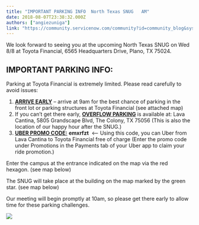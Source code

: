 ```yaml
---
title: "IMPORTANT PARKING INFO  North Texas SNUG   AM"
date: 2018-08-07T23:38:32.000Z
authors: ["angiezuniga"]
link: "https://community.servicenow.com/community?id=community_blog&sys_id=c1d3bed9db3f5f400be6a345ca961913"
---
```

<p>We look forward to seeing you at the upcoming North Texas SNUG on Wed 8/8 at Toyota Financial, 6565 Headquarters Drive, Plano, TX 75024. </p>
<h2><strong>IMPORTANT PARKING INFO:</strong></h2>
<p>Parking at Toyota Financial is extremely limited. Please read carefully to avoid issues: </p>
<ol><li><strong><u>ARRIVE EARLY</u></strong> – arrive at 9am for the best chance of parking in the front lot or parking structures at Toyota Financial (see attached map)</li><li>If you can’t get there early, <strong><u>OVERFLOW PARKING</u></strong> is available at: Lava Cantina, 5805 Grandscape Blvd, The Colony, TX 75056 (This is also the location of our happy hour after the SNUG.)</li><li><strong><u>UBER PROMO CODE:</u></strong> <strong>emxrfzt</strong>  &lt;-- Using this code, you can Uber from Lava Cantina to Toyota Financial free of charge (Enter the promo code under Promotions in the Payments tab of your Uber app to claim your ride promotion.) </li></ol>
<p>Enter the campus at the entrance indicated on the map via the red hexagon. (see map below)</p>
<p>The SNUG will take place at the building on the map marked by the green star. (see map below)</p>
<p>Our meeting will begin promptly at 10am, so please get there early to allow time for these parking challenges. </p>
<p><img style="max-width: 100%; max-height: 480px;" src="71f2f695db3f5f400be6a345ca96197c.iix" /></p>